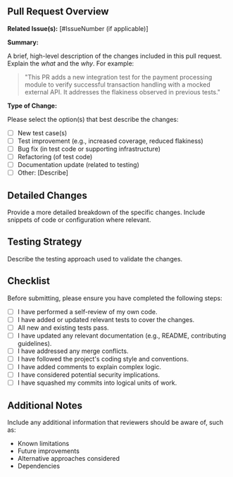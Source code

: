 <!--
  Thanks for contributing to this test project!

  Before submitting, please review the following guidelines:

  - PRs should be focused on a specific test/feature or bug fix.
  - Keep PRs relatively small and easy to review.
  - Ensure tests pass locally before submitting.
  - Include relevant details about the changes.
  - Link to any related issues or documentation.
-->

## Pull Request Overview

**Related Issue(s):**  [#IssueNumber (if applicable)]

**Summary:**

A brief, high-level description of the changes included in this pull request.  Explain the *what* and the *why*.  For example:

> "This PR adds a new integration test for the payment processing module to verify successful transaction handling with a mocked external API.  It addresses the flakiness observed in previous tests."

**Type of Change:**

Please select the option(s) that best describe the changes:

- [ ] New test case(s)
- [ ] Test improvement (e.g., increased coverage, reduced flakiness)
- [ ] Bug fix (in test code or supporting infrastructure)
- [ ] Refactoring (of test code)
- [ ] Documentation update (related to testing)
- [ ] Other: [Describe]

## Detailed Changes

Provide a more detailed breakdown of the specific changes.  Include snippets of code or configuration where relevant.

## Testing Strategy

Describe the testing approach used to validate the changes.

## Checklist

Before submitting, please ensure you have completed the following steps:

- [ ] I have performed a self-review of my own code.
- [ ] I have added or updated relevant tests to cover the changes.
- [ ] All new and existing tests pass.
- [ ] I have updated any relevant documentation (e.g., README, contributing guidelines).
- [ ] I have addressed any merge conflicts.
- [ ] I have followed the project's coding style and conventions.
- [ ] I have added comments to explain complex logic.
- [ ] I have considered potential security implications.
- [ ] I have squashed my commits into logical units of work.

## Additional Notes

Include any additional information that reviewers should be aware of, such as:

*   Known limitations
*   Future improvements
*   Alternative approaches considered
*   Dependencies